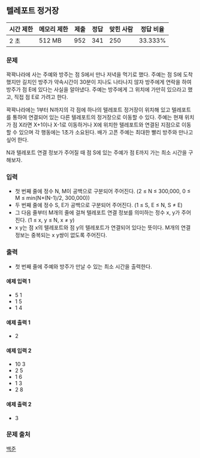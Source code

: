 ## 텔레포트 정거장
 
|시간 제한|	메모리 제한|	제출|	정답|	맞힌 사람|	정답 비율|
|---|---|---|---|---|---|
|2 초|	512 MB|	952|	341|	250|	33.333%|

### 문제
꽉꽉나라에 사는 주예와 방주는 점 S에서 만나 저녁을 먹기로 했다. 주예는 점 S에 도착했지만 길치인 방주가 약속시간이 30분이 지나도 나타나지 않자 방주에게 연락을 하여 방주가 점 E에 있다는 사실을 알아냈다. 주예는 방주에게 그 위치에 가만히 있으라고 했고, 직접 점 E로 가려고 한다.

꽉꽉나라에는 1부터 N까지의 각 점에 하나의 텔레포트 정거장이 위치해 있고 텔레포트를 통하여 연결되어 있는 다른 텔레포트의 정거장으로 이동할 수 있다. 주예는 현재 위치가 점 X라면 X+1이나 X-1로 이동하거나 X에 위치한 텔레포트와 연결된 지점으로 이동할 수 있으며 각 행동에는 1초가 소요된다. 배가 고픈 주예는 최대한 빨리 방주와 만나고 싶어 한다.

N과 텔레포트 연결 정보가 주어질 때 점 S에 있는 주예가 점 E까지 가는 최소 시간을 구해보자.

### 입력
- 첫 번째 줄에 정수 N, M이 공백으로 구분되어 주어진다. (2 ≤ N ≤ 300,000, 0 ≤ M ≤ min(N×(N-1)/2, 300,000))
- 두 번째 줄에 정수 S, E가 공백으로 구분되어 주어진다. (1 ≤ S, E ≤ N, S ≠ E)
- 그 다음 줄부터 M개의 줄에 걸쳐 텔레포트 연결 정보를 의미하는 정수 x, y가 주어진다. (1 ≤ x, y ≤ N, x ≠ y)
- x y는 점 x의 텔레포트와 점 y의 텔레포트가 연결되어 있다는 뜻이다. M개의 연결정보는 중복되는 x y쌍이 없도록 주어진다.

### 출력
- 첫 번째 줄에 주예와 방주가 만날 수 있는 최소 시간을 출력한다.

#### 예제 입력 1 
- 5 1
- 1 5
- 1 4

#### 예제 출력 1 
- 2

#### 예제 입력 2 
- 10 3
- 2 5
- 1 6
- 1 3
- 2 8

#### 예제 출력 2 
- 3

### 문제 출처
[백준](https://www.acmicpc.net/problem/18232)
